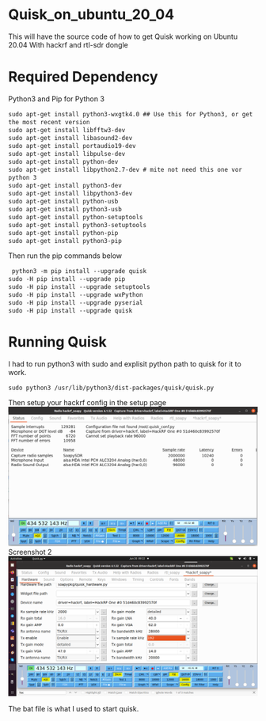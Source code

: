 # Quisk_on_ubuntu_20_04
This will have the source code of how to get Quisk working on Ubuntu 20.04 With hackrf and rtl-sdr dongle
# Required Dependency
Python3 and Pip for Python 3

    sudo apt-get install python3-wxgtk4.0 ## Use this for Python3, or get the most recent version
    sudo apt-get install libfftw3-dev
    sudo apt-get install libasound2-dev
    sudo apt-get install portaudio19-dev
    sudo apt-get install libpulse-dev
    sudo apt-get install python-dev
    sudo apt-get install libpython2.7-dev # mite not need this one vor python 3
    sudo apt-get install python3-dev
    sudo apt-get install libpython3-dev
    sudo apt-get install python-usb
    sudo apt-get install python3-usb
    sudo apt-get install python-setuptools
    sudo apt-get install python3-setuptools
    sudo apt-get install python-pip
    sudo apt-get install python3-pip

Then run the pip commands below

     python3 -m pip install --upgrade quisk 
    sudo -H pip install --upgrade pip
    sudo -H pip install --upgrade setuptools
    sudo -H pip install --upgrade wxPython
    sudo -H pip install --upgrade pyserial
    sudo -H pip install --upgrade quisk

# Running Quisk
I had to run python3 with sudo and explisit python path to quisk for it to work.

    sudo python3 /usr/lib/python3/dist-packages/quisk/quisk.py
  
  Then setup your hackrf config in the setup page
  ![hackrf config](Quisk_audio_hackrf_4.png?raw=true "hackrf config")<br>
  Screenshot 2
  ![hackrf config](Quisk_audio_hackrf_5.png?raw=true "hackrf config")<br>
  
  The bat file is what I used to start quisk. 
